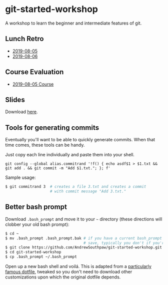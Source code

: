 # git-started-workshop

A workshop to learn the beginner and intermediate features of git.

## Lunch Retro

- [2019-08-05](https://forms.gle/HoJWCBuNQ4JNsavG6)
- [2019-08-06](https://forms.gle/24nedd9QeoDX5DAi8)

## Course Evaluation

- [2019-08-05 Course](https://www.surveymonkey.com/r/2GY6TT2)

## Slides

Download [here](https://drive.google.com/open?id=1AU-VP7QeNvJ0v5hDpyzUez1oN4XyorV7).

## Tools for generating commits

Eventually you'll want to be able to quickly generate commits. When that time comes, these tools can be handy.

Just copy each line individually and paste them into your shell.

```
git config --global alias.commitrand '!f() { echo asdf$1 > $1.txt && git add . && git commit -m "Add $1.txt."; }; f'
```

Sample usage:

```bash
$ git commitrand 3  # creates a file 3.txt and creates a commit
                    # with commit message "Add 3.txt."
```

## Better bash prompt

Download `.bash_prompt` and move it to your `~` directory (these directions will clobber your old bash prompt):

```bash
$ cd ~
$ mv .bash_prompt .bash_prompt.bak # if you have a current bash_prompt you want to
                                   # save, typically you don't if you're new to bash
$ git clone https://github.com/AndrewSouthpaw/git-started-workshop.git
$ cd git-started-workshop
$ cp .bash_prompt ~/.bash_prompt
```

Open up a new bash shell and voilá. This is adapted from a [particularly famous dotfile](https://github.com/necolas/dotfiles/blob/master/shell/bash_prompt), tweaked so you don't need to download other customizations upon which the original dotfile depends.

